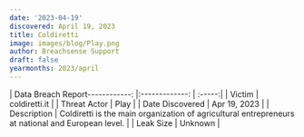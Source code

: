 ```yaml
---
date: '2023-04-19'
discovered: April 19, 2023
title: Coldiretti
image: images/blog/Play.png
author: Breachsense Support
draft: false
yearmonths: 2023/april
---
```


| Data Breach Report------------:     |:-------------:    | :-----:|
| Victim      | coldiretti.it      | 
| Threat Actor      | Play      | 
| Date Discovered      | Apr 19, 2023      | 
| Description      | Coldiretti is the main organization of agricultural entrepreneurs at national and European level.      | 
| Leak Size      | Unknown      | 

